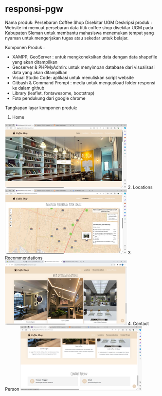 # responsi-pgw
Nama produk: Persebaran Coffee Shop Disekitar UGM
Deskripsi produk : Website ini memuat persebaran data titik coffee shop disekitar UGM pada Kabupaten Sleman untuk membantu mahasiswa menemukan tempat yang nyaman untuk mengerjakan tugas atau sekedar untuk belajar.

Komponen Produk :
- XAMPP, GeoServer : untuk mengkoneksikan data dengan data shapefile yang akan ditampilkan
- Geoserver & PHPMyAdmin: untuk menyimpan database dari visualisasi data yang akan ditampilkan
- Visual Studio Code: aplikasi untuk menuliskan script website
- Gitbash & Command Prompt : media untuk mengupload folder responsi ke dalam github
- Library (leaflet, fontawesome, bootstrap)
- Foto pendukung dari google chrome

Tangkapan layar komponen produk:
1. Home
<img src ="assets/fotogaluh/1.png" width="400">
2. Locations
<img src ="assets/fotogaluh/2.png" width="400">
3. Recommendations
<img src ="assets/fotogaluh/3.png" width="400">
4. Contact Person
<img src ="assets/fotogaluh/4.png" width="400">
